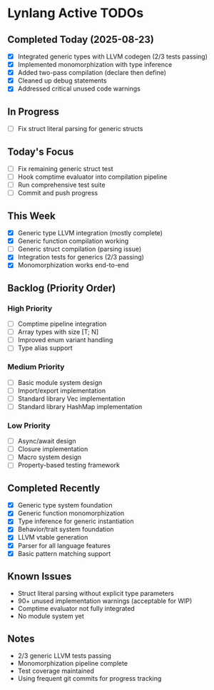 # Lynlang Active TODOs

## Completed Today (2025-08-23)
- [x] Integrated generic types with LLVM codegen (2/3 tests passing)
- [x] Implemented monomorphization with type inference
- [x] Added two-pass compilation (declare then define)
- [x] Cleaned up debug statements
- [x] Addressed critical unused code warnings

## In Progress
- [ ] Fix struct literal parsing for generic structs

## Today's Focus
- [ ] Fix remaining generic struct test
- [ ] Hook comptime evaluator into compilation pipeline
- [ ] Run comprehensive test suite
- [ ] Commit and push progress

## This Week
- [x] Generic type LLVM integration (mostly complete)
- [x] Generic function compilation working
- [ ] Generic struct compilation (parsing issue)
- [x] Integration tests for generics (2/3 passing)
- [x] Monomorphization works end-to-end

## Backlog (Priority Order)

### High Priority
- [ ] Comptime pipeline integration
- [ ] Array types with size [T; N]
- [ ] Improved enum variant handling
- [ ] Type alias support

### Medium Priority
- [ ] Basic module system design
- [ ] Import/export implementation
- [ ] Standard library Vec implementation
- [ ] Standard library HashMap implementation

### Low Priority
- [ ] Async/await design
- [ ] Closure implementation
- [ ] Macro system design
- [ ] Property-based testing framework

## Completed Recently
- [x] Generic type system foundation
- [x] Generic function monomorphization
- [x] Type inference for generic instantiation
- [x] Behavior/trait system foundation
- [x] LLVM vtable generation
- [x] Parser for all language features
- [x] Basic pattern matching support

## Known Issues
- Struct literal parsing without explicit type parameters
- 90+ unused implementation warnings (acceptable for WIP)
- Comptime evaluator not fully integrated
- No module system yet

## Notes
- 2/3 generic LLVM tests passing
- Monomorphization pipeline complete
- Test coverage maintained
- Using frequent git commits for progress tracking